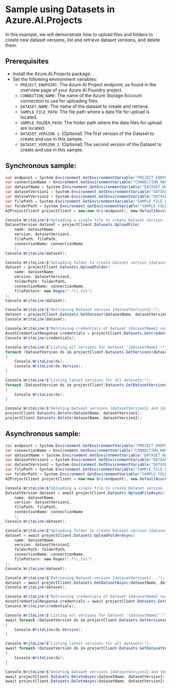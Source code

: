 # Sample using Datasets in Azure.AI.Projects

In this example, we will demonstrate how to upload files and folders to create new dataset versions, list and retrieve dataset versions, and delete them.

## Prerequisites

- Install the Azure.AI.Projects package.
- Set the following environment variables:
  - `PROJECT_ENDPOINT`: The Azure AI Project endpoint, as found in the overview page of your Azure AI Foundry project.
  - `CONNECTION_NAME`: The name of the Azure Storage Account connection to use for uploading files.
  - `DATASET_NAME`: The name of the dataset to create and retrieve.
  - `SAMPLE_FILE_PATH`: The file path where a data file for upload is located.
  - `SAMPLE_FOLDER_PATH`: The folder path where the data files for upload are located.
  - `DATASET_VERSION_1`: (Optional) The first version of the Dataset to create and use in this sample.
  - `DATASET_VERSION_2`: (Optional) The second version of the Dataset to create and use in this sample.

## Synchronous sample:
```C# Snippet:AI_Projects_DatasetsExampleSync
var endpoint = System.Environment.GetEnvironmentVariable("PROJECT_ENDPOINT");
var connectionName = Environment.GetEnvironmentVariable("CONNECTION_NAME");
var datasetName = System.Environment.GetEnvironmentVariable("DATASET_NAME");
var datasetVersion1 = System.Environment.GetEnvironmentVariable("DATASET_VERSION_1") ?? "1.0";
var datasetVersion2 = System.Environment.GetEnvironmentVariable("DATASET_VERSION_2") ?? "2.0";
var filePath = System.Environment.GetEnvironmentVariable("SAMPLE_FILE_PATH") ?? "sample_folder/sample_file1.txt";
var folderPath = System.Environment.GetEnvironmentVariable("SAMPLE_FOLDER_PATH") ?? "sample_folder";
AIProjectClient projectClient = new(new Uri(endpoint), new DefaultAzureCredential());

Console.WriteLine($"Uploading a single file to create Dataset version {datasetVersion1}:");
DatasetVersion dataset = projectClient.Datasets.UploadFile(
    name: datasetName,
    version: datasetVersion1,
    filePath: filePath,
    connectionName: connectionName
    );
Console.WriteLine(dataset);

Console.WriteLine($"Uploading folder to create Dataset version {datasetVersion2}:");
dataset = projectClient.Datasets.UploadFolder(
    name: datasetName,
    version: datasetVersion2,
    folderPath: folderPath,
    connectionName: connectionName,
    filePattern: new Regex(".*\\.txt")
);
Console.WriteLine(dataset);

Console.WriteLine($"Retrieving Dataset version {datasetVersion1}:");
dataset = projectClient.Datasets.GetDataset(datasetName, datasetVersion1);
Console.WriteLine(dataset);

Console.WriteLine($"Retrieving credentials of Dataset {datasetName} version {datasetVersion1}:");
AssetCredentialResponse credentials = projectClient.Datasets.GetCredentials(datasetName, datasetVersion1);
Console.WriteLine(credentials);

Console.WriteLine($"Listing all versions for Dataset '{datasetName}':");
foreach (DatasetVersion ds in projectClient.Datasets.GetVersions(datasetName))
{
    Console.WriteLine(ds);
    Console.WriteLine(ds.Version);
}

Console.WriteLine($"Listing latest versions for all datasets:");
foreach (DatasetVersion ds in projectClient.Datasets.GetDatasetVersions())
{
    Console.WriteLine(ds);
}

Console.WriteLine($"Deleting Dataset versions {datasetVersion1} and {datasetVersion2}:");
projectClient.Datasets.Delete(datasetName, datasetVersion1);
projectClient.Datasets.Delete(datasetName, datasetVersion2);
```


## Asynchronous sample:
```C# Snippet:AI_Projects_DatasetsExampleAsync
var endpoint = System.Environment.GetEnvironmentVariable("PROJECT_ENDPOINT");
var connectionName = Environment.GetEnvironmentVariable("CONNECTION_NAME");
var datasetName = System.Environment.GetEnvironmentVariable("DATASET_NAME");
var datasetVersion1 = System.Environment.GetEnvironmentVariable("DATASET_VERSION_1") ?? "1.0";
var datasetVersion2 = System.Environment.GetEnvironmentVariable("DATASET_VERSION_2") ?? "2.0";
var filePath = System.Environment.GetEnvironmentVariable("SAMPLE_FILE_PATH") ?? "sample_folder/sample_file1.txt";
var folderPath = System.Environment.GetEnvironmentVariable("SAMPLE_FOLDER_PATH") ?? "sample_folder";
AIProjectClient projectClient = new(new Uri(endpoint), new DefaultAzureCredential());

Console.WriteLine($"Uploading a single file to create Dataset version {datasetVersion1}...");
DatasetVersion dataset = await projectClient.Datasets.UploadFileAsync(
    name: datasetName,
    version: datasetVersion1,
    filePath: filePath,
    connectionName: connectionName
    );
Console.WriteLine(dataset);

Console.WriteLine($"Uploading folder to create Dataset version {datasetVersion2}...");
dataset = await projectClient.Datasets.UploadFolderAsync(
    name: datasetName,
    version: datasetVersion2,
    folderPath: folderPath,
    connectionName: connectionName,
    filePattern: new Regex(".*\\.txt")
);
Console.WriteLine(dataset);

Console.WriteLine($"Retrieving Dataset version {datasetVersion1}...");
dataset = await projectClient.Datasets.GetDatasetAsync(datasetName, datasetVersion1);
Console.WriteLine(dataset);

Console.WriteLine($"Retrieving credentials of Dataset {datasetName} version {datasetVersion1}:");
AssetCredentialResponse credentials = await projectClient.Datasets.GetCredentialsAsync(datasetName, datasetVersion1);
Console.WriteLine(credentials);

Console.WriteLine($"Listing all versions for Dataset '{datasetName}':");
await foreach (DatasetVersion ds in projectClient.Datasets.GetVersionsAsync(datasetName))
{
    Console.WriteLine(ds.Version);
}

Console.WriteLine($"Listing latest versions for all datasets:");
await foreach (DatasetVersion ds in projectClient.Datasets.GetDatasetVersionsAsync())
{
    Console.WriteLine(ds);
}

Console.WriteLine($"Deleting Dataset versions {datasetVersion1} and {datasetVersion2}...");
await projectClient.Datasets.DeleteAsync(datasetName, datasetVersion1);
await projectClient.Datasets.DeleteAsync(datasetName, datasetVersion2);
```
